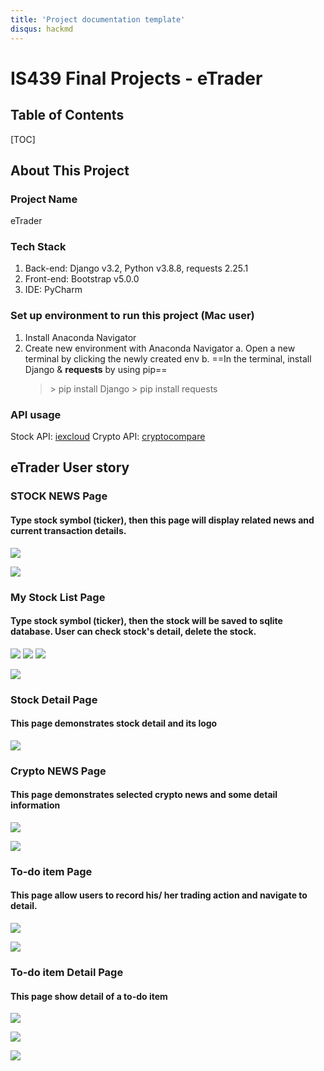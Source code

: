```yaml
---
title: 'Project documentation template'
disqus: hackmd
---
```


IS439 Final Projects - eTrader
===

## Table of Contents
[TOC]

## About This Project

### Project Name
eTrader

### Tech Stack
1) Back-end: Django v3.2, Python v3.8.8, requests 2.25.1
2) Front-end: Bootstrap v5.0.0
3) IDE: PyCharm


### Set up environment to run this project (Mac user)
1. Install Anaconda Navigator
2. Create new environment with Anaconda Navigator
    a. Open a new terminal by clicking the newly created env
    b. ==In the terminal, install Django & **requests** by using pip==
    > \> pip install Django
    > \> pip install requests

### API usage
Stock API: [iexcloud](https://iexcloud.io/)
Crypto API: [cryptocompare](https://min-api.cryptocompare.com/)


eTrader User story
---

### STOCK NEWS Page
#### Type stock symbol (ticker), then this page will display related news and current transaction details.

![](https://i.imgur.com/BzSezID.png)


![](https://i.imgur.com/yvgjQg4.png)

### My Stock List Page
#### Type stock symbol (ticker), then the stock will be saved to sqlite database. User can check stock's detail, delete the stock.

![](https://i.imgur.com/Ygc9teB.png)
![](https://i.imgur.com/hQIpB8p.png)
![](https://i.imgur.com/xw0y3I7.png)

![](https://i.imgur.com/iscPEbt.png)


### Stock Detail Page
#### This page demonstrates stock detail and its logo
![](https://i.imgur.com/Qi4OOGv.png)

### Crypto NEWS Page
#### This page demonstrates selected crypto news and some detail information

![](https://i.imgur.com/lzZtVgp.png)

![](https://i.imgur.com/UFFsRR8.png)


### To-do item Page
#### This page allow users to record his/ her trading action and navigate to detail.

![](https://i.imgur.com/Hr9Sj1H.png)

![](https://i.imgur.com/azefmW9.png)

### To-do item Detail Page
#### This page show detail of a to-do item
![](https://i.imgur.com/EYwmCQC.png)

![](https://i.imgur.com/NOxYXeg.png)

![](https://i.imgur.com/N42FsD6.png)

